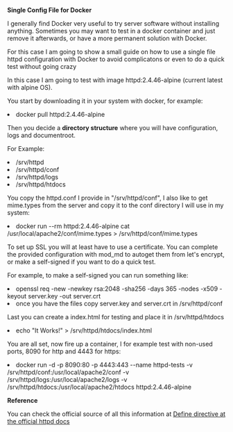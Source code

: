 <b>Single Config File for Docker</b>

<p>I generally find Docker very useful to try server software without installing anything. Sometimes you may want to test in a docker container and just remove it afterwards, or have a more permanent solution with Docker.</p>

<p>For this case I am going to show a small guide on how to use a single file httpd configuration with Docker to avoid complicatons or even to do a quick test without going crazy</p>

<p>In this case I am going to test with image httpd:2.4.46-alpine (current latest with alpine OS).

<p>You start by downloading it in your system with docker, for example:</p>
<li>docker pull httpd:2.4.46-alpine</li>

<p>Then you decide a <b>directory structure</b> where you will have configuration, logs and documentroot.</p>
<p>For Example:</p>
<p>
<li>/srv/httpd</li>
<li>/srv/httpd/conf</li>
<li>/srv/httpd/logs</li>
<li>/srv/httpd/htdocs</li>
</p>

<p>You copy the httpd.conf I provide in "/srv/httpd/conf", I also like to get mime.types from the server and copy it to the conf directory I will use in my system:</p>
<p>
<li>docker run --rm httpd:2.4.46-alpine cat /usr/local/apache2/conf/mime.types > /srv/httpd/conf/mime.types</li>
</p>

<p>To set up SSL you will at least have to use a certificate. You can complete the provided configuration with mod_md to autoget them from let's encrypt, or make a self-signed if you want to do a quick test.</p>

<p>For example, to make a self-signed you can run something like:</p>

<p>
<li>openssl req -new -newkey rsa:2048 -sha256 -days 365 -nodes -x509 -keyout server.key -out server.crt</li>
<li>once you have the files copy server.key and server.crt in /srv/httpd/conf</li>
</p>

<p>Last you can create a index.html for testing and place it in /srv/httpd/htdocs</p>
<p>
<li>echo "It Works!" > /srv/httpd/htdocs/index.html</li>
</p>

<p>You are all set, now fire up a container, I for example test with non-used ports, 8090 for http and 4443 for https:</p>
<p>
<li>docker run -d -p 8090:80 -p 4443:443 --name httpd-tests -v /srv/httpd/conf:/usr/local/apache2/conf -v /srv/httpd/logs:/usr/local/apache2/logs -v /srv/httpd/htdocs:/usr/local/apache2/htdocs httpd:2.4.46-alpine</li>
</p>


<p><b>Reference</b></p>

<p>You can check the official source of all this information at <a href="http://httpd.apache.org/docs/current/mod/core.html#define">Define directive at the official httpd docs</a>